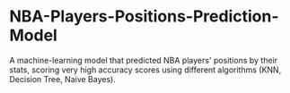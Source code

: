 # NBA-Players-Positions-Prediction-Model
A machine-learning model that predicted NBA players' positions by their stats, scoring very high accuracy scores using different algorithms (KNN, Decision Tree, Naive Bayes).
